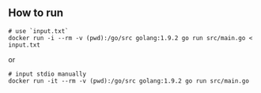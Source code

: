 ## How to run

```fish
# use `input.txt`
docker run -i --rm -v (pwd):/go/src golang:1.9.2 go run src/main.go < input.txt
```

or

```fish
# input stdio manually
docker run -it --rm -v (pwd):/go/src golang:1.9.2 go run src/main.go
```
